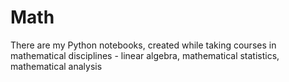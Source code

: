 # Math
There are my Python notebooks, created while taking courses in mathematical disciplines - linear algebra, mathematical statistics, mathematical analysis
